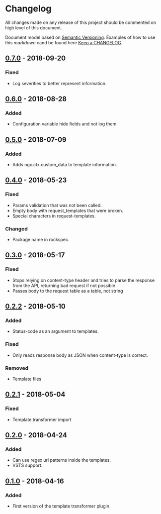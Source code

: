 # Changelog

All changes made on any release of this project should be commented on high level of this document.

Document model based on [Semantic Versioning](http://semver.org/).
Examples of how to use this _markdown_ cand be found here [Keep a CHANGELOG](http://keepachangelog.com/).

## [0.7.0](https://github.com/stone-payments/kong-plugin-template-transformer/tree/v0.7.0) - 2018-09-20
### Fixed
- Log severities to better represent information.

## [0.6.0](https://github.com/stone-payments/kong-plugin-template-transformer/tree/v0.6.0) - 2018-08-28
### Added
- Configuration variable hide fields and not log them.

## [0.5.0](https://github.com/stone-payments/kong-plugin-template-transformer/tree/v0.5.0) - 2018-07-09
### Added
- Adds ngx.ctx.custom_data to template information.

## [0.4.0](https://github.com/stone-payments/kong-plugin-template-transformer/tree/v0.4.0) - 2018-05-23
### Fixed
- Params validation that was not been called.
- Empty body with request_templates that were broken.
- Special characters in request-templates.

### Changed
- Package name in rockspec.

## [0.3.0](https://github.com/stone-payments/kong-plugin-template-transformer/tree/v0.3.0) - 2018-05-17
### Fixed
- Stops relying on content-type header and tries to parse the response from the API, returning bad request if not possible
- Passes body to the request table as a table, not string

## [0.2.2](https://github.com/stone-payments/kong-plugin-template-transformer/tree/v0.2.2) - 2018-05-10
### Added
- Status-code as an argument to templates.

### Fixed
- Only reads response body as JSON when content-type is correct.

### Removed
- Template files

## [0.2.1](https://github.com/stone-payments/kong-plugin-template-transformer/tree/v0.2.1) - 2018-05-04
### Fixed
- Template transformer import

## [0.2.0](https://github.com/stone-payments/kong-plugin-template-transformer/tree/v0.2.0) - 2018-04-24
### Added
- Can use regex uri patterns inside the templates.
- VSTS support.

## [0.1.0](https://github.com/stone-payments/kong-plugin-template-transformer/tree/v0.1.0) - 2018-04-16
### Added
- First version of the template transformer plugin


